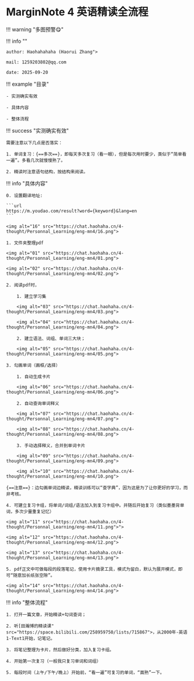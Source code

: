 # MarginNote 4 英语精读全流程

!!! warning "多图预警😋"

!!! info ""
    
    author: Haohahahaha (Haorui Zhang">
    
    mail: 1259203802@qq.com

    date: 2025-09-20

!!! example "目录"

    - 实测确实有效
    
    - 具体内容
    
    - 整体流程

!!! success "实测确实有效"

    需要注意以下几点是否落实：

    1. 单词复习：{==多次==}，即每天多次复习（看一眼），但是每次用时要少，类似于“简单看一遍”。多看几次就慢慢熟了。
   
    2. 精读时注意语句结构，按结构来阅读。


!!! info "具体内容"

    0. 设置翻译地址: 
    
    ```url
    https://m.youdao.com/result?word={keyword}&lang=en
    ```
    
    <img alt="16" src="https://chat.haohaha.cn/4-thought/Personnal_Learning/eng-mn4/16.png">

    1. 文件夹整理pdf
    
    <img alt="01" src="https://chat.haohaha.cn/4-thought/Personnal_Learning/eng-mn4/01.png">
    
    <img alt="02" src="https://chat.haohaha.cn/4-thought/Personnal_Learning/eng-mn4/02.png">
    
    2. 阅读pdf时，
       
        1. 建立学习集
        
        <img alt="03" src="https://chat.haohaha.cn/4-thought/Personnal_Learning/eng-mn4/03.png">
        
        <img alt="04" src="https://chat.haohaha.cn/4-thought/Personnal_Learning/eng-mn4/04.png">
        
        2. 建立语法、词组、单词三大块；
   
        <img alt="05" src="https://chat.haohaha.cn/4-thought/Personnal_Learning/eng-mn4/05.png">
    
    3. 勾画单词（画框/选择）

        1. 自动生成卡片
        
        <img alt="06" src="https://chat.haohaha.cn/4-thought/Personnal_Learning/eng-mn4/06.png">

        2. 自动查询单词释义
        
        <img alt="07" src="https://chat.haohaha.cn/4-thought/Personnal_Learning/eng-mn4/07.png">

        <img alt="08" src="https://chat.haohaha.cn/4-thought/Personnal_Learning/eng-mn4/08.png">
        
        3. 手动选择释义，合并到单词卡片
   
        <img alt="09" src="https://chat.haohaha.cn/4-thought/Personnal_Learning/eng-mn4/09.png">

        <img alt="10" src="https://chat.haohaha.cn/4-thought/Personnal_Learning/eng-mn4/10.png">
    
    {==注意==}：边勾画单词边精读，精读训练可以“查字典”，因为这是为了让你更好的学习，而非考核。
    
    4. 可建立复习卡组，将单词/词组/语法加入到复习卡组中。并随后开始复习（类似墨墨背单词，多次少量重复记忆）
    
    <img alt="11" src="https://chat.haohaha.cn/4-thought/Personnal_Learning/eng-mn4/11.png">">

    <img alt="12" src="https://chat.haohaha.cn/4-thought/Personnal_Learning/eng-mn4/12.png">

    <img alt="13" src="https://chat.haohaha.cn/4-thought/Personnal_Learning/eng-mn4/13.png">

    5. pdf正文中可做每段的段落笔记，使用卡片摘录工具，模式为留白，默认为展开模式，即可“随意加长纸张空隙”。

    <img alt="14" src="https://chat.haohaha.cn/4-thought/Personnal_Learning/eng-mn4/14.png">
   
!!! info "整体流程"

    1. 打开一篇文章，开始精读+勾词查词；
    
    2. 听[田瀚博的精读课" src="https://space.bilibili.com/258959750/lists/715867">，从2000年-英语1-Text1开始，记笔记。
    
    3. 将笔记整理为卡片，然后做好分类，加入复习卡组。
    
    4. 开始第一次复习（一般我只复习单词和词组）
    
    5. 每段时间（上午/下午/晚上）开始前，“看一遍”可复习的单词，“面熟”一下。